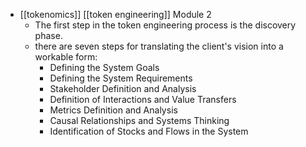 - [[tokenomics]] [[token engineering]] Module 2
	- The first step in the token engineering process is the discovery phase.
	- there are seven steps for translating the client's vision into a workable form:
		- Defining the System Goals
		- Defining the System Requirements
		- Stakeholder Definition and Analysis
		- Definition of Interactions and Value Transfers
		- Metrics Definition and Analysis
		- Causal Relationships and Systems Thinking
		- Identification of Stocks and Flows in the System